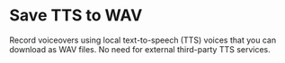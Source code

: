 # Save TTS to WAV
Record voiceovers using local text-to-speech (TTS) voices that you can download as WAV files. No need for external third-party TTS services.
